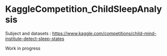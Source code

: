 # KaggleCompetition_ChildSleepAnalysis
Subject and datasets : https://www.kaggle.com/competitions/child-mind-institute-detect-sleep-states

Work in progress
